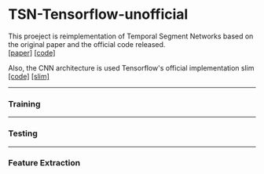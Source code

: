 # TSN-Tensorflow-unofficial
This proeject is reimplementation of Temporal Segment Networks based on the original paper and the official code released.  
[[paper]](http://wanglimin.github.io/papers/WangXWQLTV_ECCV16.pdf)
[[code]](https://github.com/yjxiong/temporal-segment-networks)  

Also, the CNN architecture is used Tensorflow's official implementation slim 
[[code]](https://github.com/tensorflow/tensorflow/tree/master/tensorflow/contrib/slim/python/slim/nets)
[[slim]](https://github.com/tensorflow/tensorflow/blob/master/tensorflow/contrib/slim/python/slim/learning.py)
***
### Training
***
### Testing
***
### Feature Extraction
